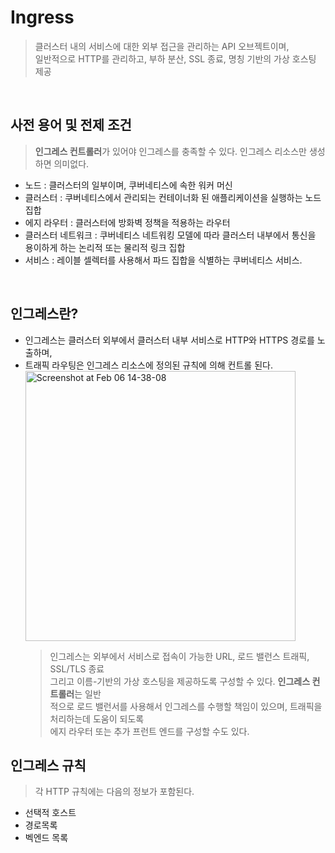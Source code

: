 # Ingress
> 클러스터 내의 서비스에 대한 외부 접근을 관리하는 API 오브젝트이며,<br>
> 일반적으로 HTTP를 관리하고, 부하 분산, SSL 종료, 명칭 기반의 가상 호스팅 제공
<br>

## 사전 용어 및 전제 조건
> **인그레스 컨트롤러**가 있어야 인그레스를 충족할 수 있다. 인그레스 리소스만 생성하면 의미없다.
* 노드 : 클러스터의 일부이며, 쿠버네티스에 속한 워커 머신
* 클러스터 : 쿠버네티스에서 관리되는 컨테이너화 된 애플리케이션을 실행하는 노드 집합
* 에지 라우터 : 클러스터에 방화벽 정책을 적용하는 라우터
* 클러스터 네트워크 : 쿠버네티스 네트워킹 모델에 따라 클러스터 내부에서 통신을 용이하게 하는 논리적 또는 물리적 링크 집합
* 서비스 : 레이블 셀렉터를 사용해서 파드 집합을 식별하는 쿠버네티스 서비스.
<br>

## 인그레스란?
* 인그레스는 클러스터 외부에서 클러스터 내부 서비스로 HTTP와 HTTPS 경로를 노출하며,<br>
* 트래픽 라우팅은 인그레스 리소스에 정의된 규칙에 의해 컨트롤 된다.
  <img width="432" alt="Screenshot at Feb 06 14-38-08" src="https://user-images.githubusercontent.com/80312713/152669033-33dc1581-9bd1-4374-a01c-5dbb58567e13.png">
  > 인그레스는 외부에서 서비스로 접속이 가능한 URL, 로드 밸런스 트래픽, SSL/TLS 종료<br>
  > 그리고 이름-기반의 가상 호스팅을 제공하도록 구성할 수 있다. **인그레스 컨트롤러**는 일반<br>
  > 적으로 로드 밸런서를 사용해서 인그레스를 수행할 책임이 있으며, 트래픽을 처리하는데 도움이 되도록<br>
  > 에지 라우터 또는 추가 프런트 엔드를 구성할 수도 있다.

## 인그레스 규칙
> 각 HTTP 규칙에는 다음의 정보가 포함된다.
  * 선택적 호스트
  * 경로목록
  * 벡엔드 목록

